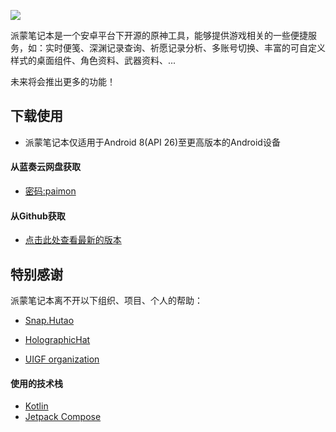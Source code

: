 ![](https://cdn.jsdelivr.net/gh/QooLianyi/PaimonsNotebook.github.io/bg_paimonsnotebook_uigf.webp)

派蒙笔记本是一个安卓平台下开源的原神工具，能够提供游戏相关的一些便捷服务，如：实时便笺、深渊记录查询、祈愿记录分析、多账号切换、丰富的可自定义样式的桌面组件、角色资料、武器资料、...

未来将会推出更多的功能！

## 下载使用

- 派蒙笔记本仅适用于Android 8(API 26)至更高版本的Android设备

#### 从蓝奏云网盘获取

- [密码:paimon](https://qoolianyi.lanzoul.com/b052j7wri)

#### 从Github获取

- [点击此处查看最新的版本](https://github.com/QooLianyi/PaimonsNotebook/releases/latest)

## 特别感谢

派蒙笔记本离不开以下组织、项目、个人的帮助：

- [Snap.Hutao](https://github.com/DGP-Studio/Snap.Hutao)
- [HolographicHat](https://github.com/HolographicHat)

- [UIGF organization](https://uigf.org/)

#### 使用的技术栈

- [Kotlin](https://github.com/JetBrains/kotlin)
- [Jetpack Compose](https://developer.android.com/jetpack/compose)

